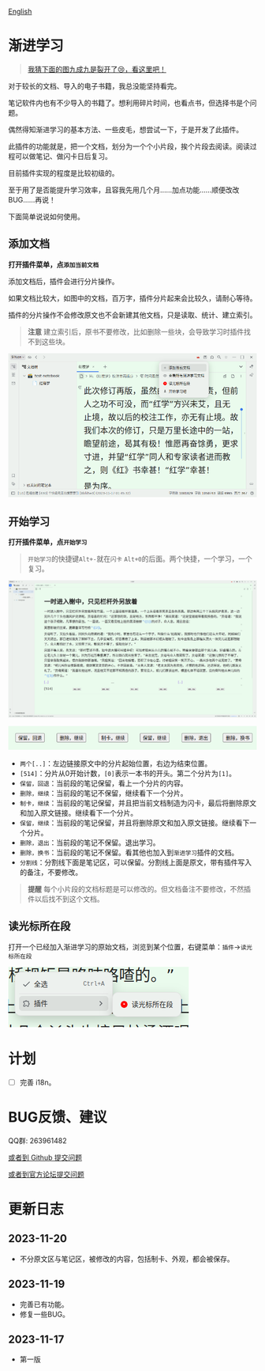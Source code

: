 [English](https://github.com/IAliceBobI/sy-progressive-plugin/blob/main/README.md)

# 渐进学习

> [我猜下面的图九成九是裂开了😢，看这里吧！](https://gitee.com/TokenzQdBN/sy-progressive-plugin/blob/main/README_zh_CN.md)

对于较长的文档、导入的电子书籍，我总没能坚持看完。

笔记软件内也有不少导入的书籍了。想利用碎片时间，也看点书，但选择书是个问题。

偶然得知渐进学习的基本方法、一些皮毛，想尝试一下，于是开发了此插件。

此插件的功能就是，把一个文档，划分为一个个小片段，挨个片段去阅读。阅读过程可以做笔记、做闪卡日后复习。

目前插件实现的程度是比较初级的。

至于用了是否能提升学习效率，且容我先用几个月……加点功能……顺便改改BUG……再说！

下面简单说说如何使用。

## 添加文档

**打开插件菜单，点`添加当前文档`**

添加文档后，插件会进行分片操作。

如果文档比较大，如图中的文档，百万字，插件分片起来会比较久，请耐心等待。

插件的分片操作不会修改原文也不会新建其他文档，只是读取、统计、建立索引。

> **注意** 建立索引后，原书不要修改，比如删除一些块，会导致学习时插件找不到这些块。

![Alt text](assets/addDoc.png)

## 开始学习

**打开插件菜单，点`开始学习`**

> `开始学习`的快捷键`Alt+-`就在`闪卡` `Alt+0`的后面。两个快捷，一个学习，一个复习。

![Alt text](assets/reading.png)

![Alt text](assets/buttons.png)

* `两个[..]`：左边链接原文中的分片起始位置，右边为结束位置。
* `[514]`：分片从0开始计数，`[0]`表示一本书的开头。第二个分片为`[1]`。
* `保留，回退`：当前段的笔记保留，看上一个分片的内容。
* `删除，继续`：当前段的笔记不保留，继续看下一个分片。
* `制卡，继续`：当前段的笔记保留，并且把当前文档制造为闪卡，最后将删除原文和加入原文链接。继续看下一个分片。
* `保留，继续`：当前段的笔记保留，并且将删除原文和加入原文链接。继续看下一个分片。
* `删除，退出`：当前段的笔记不保留。退出学习。
* `删除，换书`：当前段的笔记不保留。看其他也加入到`渐进学习`插件的文档。
* `分割线`：分割线下面是笔记区，可以保留。分割线上面是原文，带有插件写入的备注，不要修改。

> **提醒** 每个小片段的文档标题是可以修改的。但文档备注不要修改，不然插件以后找不到这个文档。

## 读光标所在段

打开一个已经加入渐进学习的原始文档，浏览到某个位置，右键菜单：`插件`->`读光标所在段`

![Alt text](assets/rightClickMenu.png)

# 计划

- [ ] 完善 i18n。

# BUG反馈、建议

QQ群: 263961482

[或者到 Github 提交问题](https://github.com/IAliceBobI/sy-progressive-plugin/issues)

[或者到官方论坛提交问题](https://ld246.com/tag/siyuan)

# 更新日志

## 2023-11-20

* 不分原文区与笔记区，被修改的内容，包括制卡、外观，都会被保存。

## 2023-11-19

* 完善已有功能。
* 修复一些BUG。

## 2023-11-17

* 第一版
